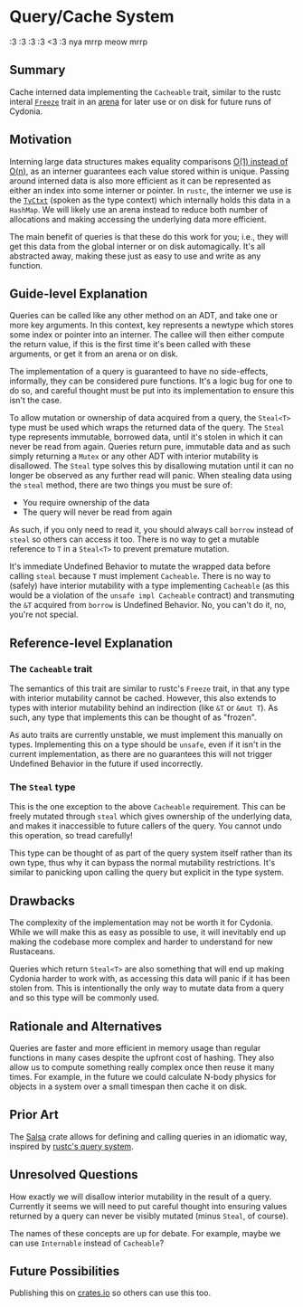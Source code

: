 # Query/Cache System

:3 :3 :3 :3 <3 :3
nya mrrp meow mrrp

## Summary

Cache interned data implementing the `Cacheable` trait, similar to the rustc
interal [`Freeze`](https://stdrs.dev/nightly/x86_64-unknown-linux-gnu/core/marker/trait.Freeze.html)
trait in an [arena](https://stackoverflow.com/questions/12825148/what-is-the-meaning-of-the-term-arena-in-relation-to-memory)
for later use or on disk for future runs of Cydonia.

## Motivation

Interning large data structures makes equality comparisons [O(1) instead of O(n)](https://matklad.github.io/2020/03/22/fast-simple-rust-interner.html),
as an interner guarantees each value stored within is unique. Passing around
interned data is also more efficient as it can be represented as either an index
into some interner or pointer. In `rustc`, the interner we use is the [`TyCtxt`](https://doc.rust-lang.org/nightly/nightly-rustc/rustc_middle/ty/struct.TyCtxt.html)
(spoken as the type context) which internally holds this data in a `HashMap`. We
will likely use an arena instead to reduce both number of allocations and making
accessing the underlying data more efficient.

<!-- TODO: This is slightly incorrect as we will still have a hashmap, but it's
`key -> ptr` to arena rather than `key -> value` -->

The main benefit of queries is that these do this work for you; i.e., they will
get this data from the global interner or on disk automagically. It's all
abstracted away, making these just as easy to use and write as any function.

## Guide-level Explanation

Queries can be called like any other method on an ADT, and take one or more key
arguments. In this context, key represents a newtype which stores some index or
pointer into an interner. The callee will then either compute the return value,
if this is the first time it's been called with these arguments, or get it from
an arena or on disk.

The implementation of a query is guaranteed to have no side-effects, informally,
they can be considered pure functions. It's a logic bug for one to do so, and
careful thought must be put into its implementation to ensure this isn't the
case.

To allow mutation or ownership of data acquired from a query, the `Steal<T>`
type must be used which wraps the returned data of the query. The `Steal` type
represents immutable, borrowed data, until it's stolen in which it can never be
read from again. Queries return pure, immutable data and as such simply
returning a `Mutex` or any other ADT with interior mutability is disallowed. The
`Steal` type solves this by disallowing mutation until it can no longer be
observed as any further read will panic. When stealing data using the `steal`
method, there are two things you must be sure of:

- You require ownership of the data
- The query will never be read from again

As such, if you only need to read it, you should always call `borrow` instead of
`steal` so others can access it too. There is no way to get a mutable reference
to `T` in a `Steal<T>` to prevent premature mutation.

It's immediate Undefined Behavior to mutate the wrapped data before calling
`steal` because `T` must implement `Cacheable`. There is no way to (safely)
have interior mutability with a type implementing `Cacheable` (as this would be
a violation of the `unsafe impl Cacheable` contract) and transmuting the `&T`
acquired from `borrow` is Undefined Behavior. No, you can't do it, no, you're
not special.

## Reference-level Explanation

### The `Cacheable` trait

The semantics of this trait are similar to rustc's `Freeze` trait, in that any
type with interior mutability cannot be cached. However, this also extends to
types with interior mutability behind an indirection (like `&T` or `&mut T`). As
such, any type that implements this can be thought of as "frozen".

As auto traits are currently unstable, we must implement this manually on types.
Implementing this on a type should be `unsafe`, even if it isn't in the current
implementation, as there are no guarantees this will not trigger Undefined
Behavior in the future if used incorrectly.

<!-- TODO: We will use auto traits. -->

### The `Steal` type

This is the one exception to the above `Cacheable` requirement. This can be
freely mutated through `steal` which gives ownership of the underlying data, and
makes it inaccessible to future callers of the query. You cannot undo this
operation, so tread carefully!

This type can be thought of as part of the query system itself rather than its
own type, thus why it can bypass the normal mutability restrictions. It's
similar to panicking upon calling the query but explicit in the type system.

<!-- TODO: We need to describe the actual query system too. -->

## Drawbacks

The complexity of the implementation may not be worth it for Cydonia. While we
will make this as easy as possible to use, it will inevitably end up making the
codebase more complex and harder to understand for new Rustaceans.

Queries which return `Steal<T>` are also something that will end up making
Cydonia harder to work with, as accessing this data will panic if it has been
stolen from. This is intentionally the only way to mutate data from a query and
so this type will be commonly used.

## Rationale and Alternatives

Queries are faster and more efficient in memory usage than regular functions in
many cases despite the upfront cost of hashing. They also allow us to compute
something really complex once then reuse it many times. For example, in the
future we could calculate N-body physics for objects in a system over a small
timespan then cache it on disk.

## Prior Art

The [Salsa](https://github.com/salsa-rs/salsa) crate allows for defining and
calling queries in an idiomatic way, inspired by [rustc's query system](https://rustc-dev-guide.rust-lang.org/query.html).

## Unresolved Questions

How exactly we will disallow interior mutability in the result of a query.
Currently it seems we will need to put careful thought into ensuring values
returned by a query can never be visibly mutated (minus `Steal`, of course).

The names of these concepts are up for debate. For example, maybe we can use
`Internable` instead of `Cacheable`?

## Future Possibilities

Publishing this on [crates.io](https://crates.io/) so others can use this too.
